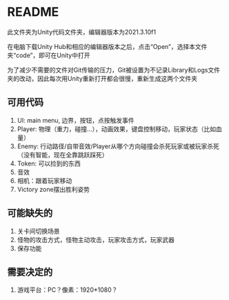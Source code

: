 # README

此文件夹为Unity代码文件夹，编辑器版本为2021.3.10f1

在电脑下载Unity Hub和相应的编辑器版本之后，点击“Open”，选择本文件夹“code”，即可在Unity中打开

为了减少不需要的文件对Git传输的压力，Git被设置为不记录Library和Logs文件夹的改动，因此每次用Unity重新打开都会很慢，重新生成这两个文件夹

## 可用代码
1. UI: main menu, 边界，按钮，点按触发事件
2. Player: 物理（重力，碰撞...），动画效果，键盘控制移动，玩家状态（比如血量）
3. Enemy: 行动路径/自带音效/Player从哪个方向碰撞会杀死玩家或被玩家杀死（没有智能，现在全靠跳跃踩死）
4. Token: 可以捡到的东西
4. 音效
5. 相机：跟着玩家移动
6. Victory zone摆出胜利姿势

## 可能缺失的
1. 关卡间切换场景
2. 怪物的攻击方式，怪物主动攻击，玩家攻击方式，玩家武器
3. 保存功能

## 需要决定的
1. 游戏平台：PC？像素：1920*1080？
